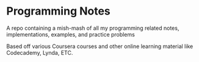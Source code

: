 # Programming Notes

A repo containing a mish-mash of all my programming related notes, implementations, examples, and practice problems

Based off various Coursera courses and other online learning material like Codecademy, Lynda, ETC.
